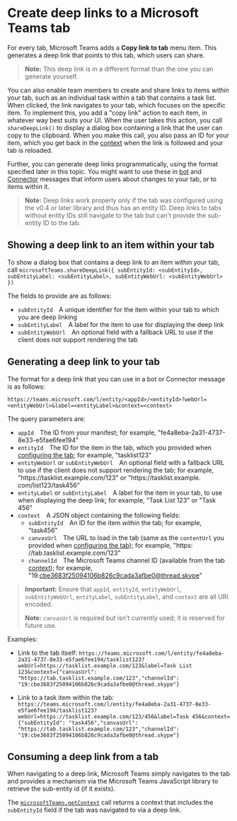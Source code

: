 # Create deep links to a Microsoft Teams tab

For every tab, Microsoft Teams adds a **Copy link to tab** menu item. This generates a deep link that points to this tab, which users can share.

>**Note:** This deep link is in a different format than the one you can generate yourself.

You can also enable team members to create and share links to items _within_ your tab, such as an individual task within a tab that contains a task list. When clicked, the link navigates to your tab, which focuses on the specific item. To implement this, you add a "copy link" action to each item, in whatever way best suits your UI. When the user takes this action, you call `shareDeepLink()` to display a dialog box containing a link that the user can copy to the clipboard. When you make this call, you also pass an ID for your item, which you get back in the [context](getusercontext.md) when the link is followed and your tab is reloaded.

Further, you can generate deep links programmatically, using the format specified later in this topic. You might want to use these in [bot](bots.md) and [Connector](connectors.md) messages that inform users about changes to your tab, or to items within it. 

>**Note:** Deep links work properly only if the tab was configured using the v0.4 or later library and thus has an entity ID. Deep links to tabs without entity IDs still navigate to the tab but can't provide the sub-entity ID to the tab.

## Showing a deep link to an item within your tab

To show a dialog box that contains a deep link to an item within your tab, call `microsoftTeams.shareDeepLink({ subEntityId: <subEntityId>, subEntityLabel: <subEntityLabel>, subEntityWebUrl: <subEntityWebUrl> })`

The fields to provide are as follows:

* `subEntityId`&emsp;A unique identifier for the item within your tab to which you are deep linking
* `subEntityLabel`&emsp;A label for the item to use for displaying the deep link
* `subEntityWebUrl`&emsp;An optional field with a fallback URL to use if the client does not support rendering the tab

## Generating a deep link to your tab

The format for a deep link that you can use in a bot or Connector message is as follows:

`https://teams.microsoft.com/l/entity/<appId>/<entityId>?webUrl=<entityWebUrl>&label=<entityLabel>&context=<context>`

The query parameters are:

* `appId`&emsp;The ID from your manifest; for example, "fe4a8eba-2a31-4737-8e33-e5fae6fee194"
* `entityId`&emsp;The ID for the item in the tab, which you provided when [configuring the tab](createconfigpage.md); for example, "tasklist123"
* `entityWebUrl` or `subEntityWebUrl`&emsp;An optional field with a fallback URL to use if the client does not support rendering the tab; for example, "https:&#8203;//tasklist.example.&#8203;com/123" or "https:&#8203;//tasklist.example.&#8203;com/list123/task456"
* `entityLabel` or `subEntityLabel`&emsp;A label for the item in your tab, to use when displaying the deep link; for example, "Task List 123" or "Task 456"
* `context`&emsp;A JSON object containing the following fields:
    * `subEntityId`&emsp;An ID for the item _within_ the tab; for example, "task456"
    * `canvasUrl`&emsp;The URL to load in the tab (same as the `contentUrl` you provided when [configuring the tab](createconfigpage.md)); for example, "https:&#8203;//tab.tasklist.example.&#8203;com/123"
    * `channelId`&emsp;The Microsoft Teams channel ID (available from the tab [context](getusercontext.md)); for example, "19:cbe3683f25094106b826c9cada3afbe0@thread.skype"

>**Important:** Ensure that `appId`, `entityId`, `entityWebUrl`, `subEntityWebUrl`, `entityLabel`, `subEntityLabel`, and `context` are all URI encoded.
>
>**Note:** `canvasUrl` is required but isn't currently used; it is reserved for future use.

Examples:

* Link to the tab itself: `https://teams.microsoft.com/l/entity/fe4a8eba-2a31-4737-8e33-e5fae6fee194/tasklist123?webUrl=https://tasklist.example.com/123&label=Task List 123&context={"canvasUrl": "https://tab.tasklist.example.com/123","channelId": "19:cbe3683f25094106b826c9cada3afbe0@thread.skype"}`

* Link to a task item within the tab: `https://teams.microsoft.com/l/entity/fe4a8eba-2a31-4737-8e33-e5fae6fee194/tasklist123?webUrl=https://tasklist.example.com/123/456&label=Task 456&context={"subEntityId": "task456","canvasUrl": "https://tab.tasklist.example.com/123","channelId": "19:cbe3683f25094106b826c9cada3afbe0@thread.skype"}`

## Consuming a deep link from a tab

When navigating to a deep link, Microsoft Teams simply navigates to the tab and provides a mechanism via the Microsoft Teams JavaScript library to retrieve the sub-entity id (if it exists).

The [`microsoftTeams.getContext`](jslibrary.md#getcontextcallback-context-contextcontext--void-void) call returns a context that includes the `subEntityId` field if the tab was navigated to via a deep link.
